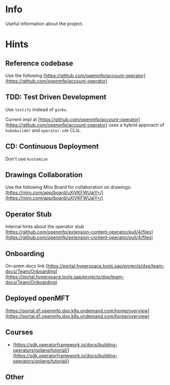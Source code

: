 # Info

Useful information about the project.

# Hints

## Reference codebase 

Use the following [https://github.com/openmfp/account-operator](https://github.com/openmfp/account-operator)

## TDD: Test Driven Development

Use `testify` instead of `ginko`.

Current impl at [https://github.com/openmfp/account-operator](https://github.com/openmfp/account-operator) uses a hybrid approach 
of `kubebuilder` and `operator-sdk` CLIs.

## CD: Continuous Deployment

Don't use `kustomize`

## Drawings Collaboration

Use the following Miro Board for collaboration on drawings: [https://miro.com/app/board/uXjVKFWUajY=/](https://miro.com/app/board/uXjVKFWUajY=/) 

## Operator Stub

Internal hints about the operator stub [https://github.com/openmfp/extension-content-operator/pull/4/files](https://github.com/openmfp/extension-content-operator/pull/4/files)

## Onboarding

On-prem docs link [https://portal.hyperspace.tools.sap/projects/dxp/team-docs/Team/Onboarding](https://portal.hyperspace.tools.sap/projects/dxp/team-docs/Team/Onboarding)

## Deployed openMFT

[https://portal.d1.openmfp.dxp.k8s.ondemand.com/home/overview](https://portal.d1.openmfp.dxp.k8s.ondemand.com/home/overview)

## Courses

- [https://sdk.operatorframework.io/docs/building-operators/golang/tutorial/](https://sdk.operatorframework.io/docs/building-operators/golang/tutorial/)

## Other
